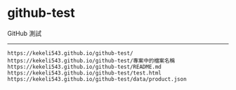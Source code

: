# github-test
GitHub 測試  

---
`https://kekeli543.github.io/github-test/`  
`https://kekeli543.github.io/github-test/專案中的檔案名稱`  
`https://kekeli543.github.io/github-test/README.md`  
`https://kekeli543.github.io/github-test/test.html`  
`https://kekeli543.github.io/github-test/data/product.json`  

